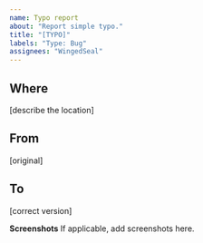 ```yaml
---
name: Typo report
about: "Report simple typo."
title: "[TYPO]"
labels: "Type: Bug"
assignees: "WingedSeal"
---
```


## Where

[describe the location]

## From

[original]

## To

[correct version]

**Screenshots**
If applicable, add screenshots here.
